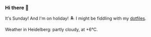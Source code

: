 ### Hi there :wave:

It's Sunday! And I'm on holiday! :desert_island: I might be fiddling with my [dotfiles](https://github.com/bewuethr/dotfiles).

Weather in Heidelberg: partly cloudy, at +6°C.

